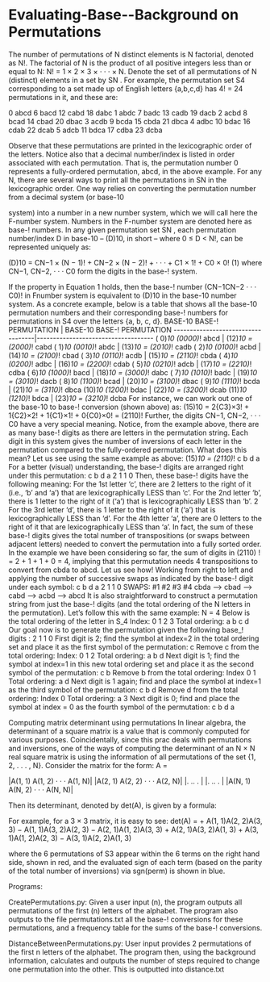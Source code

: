 # Evaluating-Base--Background on Permutations
The number of permutations of N distinct elements is N factorial, denoted as N!. The factorial
of N is the product of all positive integers less than or equal to N: N! = 1 × 2 × 3 × · · · × N.
Denote the set of all permutations of N (distinct) elements in a set by SN . For example, the
permutation set S4 corresponding to a set made up of English letters {a,b,c,d} has 4! = 24
permutations in it, and these are:

0 abcd 		6 bacd 		12 cabd 	18 dabc
1 abdc 		7 badc 		13 cadb 	19 dacb
2 acbd 		8 bcad 		14 cbad 	20 dbac
3 acdb 		9 bcda 		15 cbda 	21 dbca
4 adbc 		10 bdac 	16 cdab 	22 dcab
5 adcb 		11 bdca 	17 cdba 	23 dcba

Observe that these permutations are printed in the lexicographic order of the letters. Notice
also that a decimal number/index is listed in order associated with each permutation. That is,
the permutation number 0 represents a fully-ordered permutation, abcd, in the above example.
For any N, there are several ways to print all the permutations in SN in the lexicographic
order. One way relies on converting the permutation number from a decimal system (or base-10

system) into a number in a new number system, which we will call here the F-number
system. Numbers in the F-number system are denoted here as base-! numbers. In any given
permutation set SN , each permutation number/index D in base-10 – (D)10, in short – where
0 ≤ D < N!, can be represented uniquely as:

(D)10 = CN−1 × (N − 1)! + CN−2 × (N − 2)! + · · · + C1 × 1! + C0 × 0! (1)
where CN−1, CN−2, · · · C0 form the digits in the base-! system.

If the property in Equation 1 holds, then the base-! number (CN−1CN−2 · · · C0)! in Fnumber
system is equivalent to (D)10 in the base-10 number system. As a concrete example,
below is a table that shows all the base-10 permutation numbers and their corresponding
base-! numbers for permutations in S4 over the letters {a, b, c, d}.
        BASE-10 BASE-! PERMUTATION | BASE-10 BASE-! PERMUTATION
-----------------------------------|------------------------------------
	     ( 0)_10 (0000)_! abcd | (12)_10 = (2000)_! cabd
	     ( 1)_10 (0010)_! abdc | (13)_10 = (2010)_! cadb
	     ( 2)_10 (0100)_! acbd | (14)_10 = (2100)_! cbad
	     ( 3)_10 (0110)_! acdb | (15)_10 = (2110)_! cbda
	     ( 4)_10 (0200)_! adbc | (16)_10 = (2200)_! cdab
	     ( 5)_10 (0210)_! adcb | (17)_10 = (2210)_! cdba
	     ( 6)_10 (1000)_! bacd | (18)_10 = (3000)_! dabc
	     ( 7)_10 (1010)_! badc | (19)_10 = (3010)_! dacb
	     ( 8)_10 (1100)_! bcad | (20)_10 = (3100)_! dbac
	     ( 9)_10 (1110)_! bcda | (21)_10 = (3110)_! dbca
	     (10)_10 (1200)_! bdac | (22)_10 = (3200)_! dcab
	     (11)_10 (1210)_! bdca | (23)_10 = (3210)_! dcba
For instance, we can work out one of the base-10 to base-! conversion (shown above) as:
(15)10 = 2{C3}×3! + 1{C2}×2! + 1{C1}×1! + 0{C0}×0! = (2110)!
Further, the digits CN−1, CN−2, · · · C0 have a very special meaning. Notice, from the example
above, there are as many base-! digits as there are letters in the permutation string. Each
digit in this system gives the number of inversions of each letter in the permutation compared
to the fully-ordered permutation. What does this mean? Let us see using the same example as
above:
(15)_10 = (2110)_! c b d a
For a better (visual) understanding, the base-! digits are arranged right
under this permutation:
c b d a
2 1 1 0
Then, these base-! digits have the following meaning:
For the 1st letter ‘c’, there are 2 letters to the right of it (i.e., ‘b’ and ‘a’)
that are lexicographically LESS than ‘c’.
For the 2nd letter ‘b’, there is 1 letter to the right of it (‘a’) that
is lexicographically LESS than ‘b’.
2
For the 3rd letter ‘d’, there is 1 letter to the right of it (‘a’) that
is lexicographically LESS than ‘d’.
For the 4th letter ‘a’, there are 0 letters to the right of it that
are lexicographically LESS than ‘a’.
In fact, the sum of these base-! digits gives the total number of transpositions (or swaps
between adjacent letters) needed to convert the permutation into a fully sorted order. In the
example we have been considering so far, the sum of digits in (2110) ! = 2 + 1 + 1 + 0 = 4,
implying that this permutation needs 4 transpositions to convert from cbda to abcd. Let us
see how! Working from right to left and applying the number of successive swaps as indicated
by the base-! digit under each symbol:
c b d a
2 1 1 0
SWAPS: #1 #2 #3 #4
cbda --> cbad --> cabd --> acbd --> abcd
It is also straightforward to construct a permutation string from just the base-! digits (and
the total ordering of the N letters in the permutation). Let’s follow this with the same example:
N = 4
Below is the total ordering of the letter in S_4
Index: 0 1 2 3
Total ordering: a b c d
Our goal now is to generate the permutation given the following
base_! digits : 2 1 1 0
First digit is 2; find the symbol at index=2 in the total ordering set
and place it as the first symbol of the permutation:
c
Remove c from the total ordering:
Index: 0 1 2
Total ordering: a b d
Next digit is 1; find the symbol at index=1 in this new total ordering set
and place it as the second symbol of the permutation:
c b
Remove b from the total ordering:
Index 0 1
Total ordering: a d
Next digit is 1 again; find and place the symbol at index=1
as the third symbol of the permutation:
c b d
Remove d from the total ordering:
Index 0
Total ordering: a
3
Next digit is 0; find and place the symbol at index = 0
as the fourth symbol of the permutation:
c b d a

Computing matrix determinant using permutations
In linear algebra, the determinant of a square matrix is a value that is commonly computed
for various purposes. Coincidentally, since this prac deals with permutations and inversions,
one of the ways of computing the determinant of an N × N real square matrix is using the
information of all permutations of the set {1, 2, . . . , N}. Consider the matrix for the form:
A =

|A(1, 1) A(1, 2) · · · A(1, N)|
|A(2, 1) A(2, 2) · · · A(2, N)|
|.	..		  .   |
|.		..	  .   |
|A(N, 1) A(N, 2) · · · A(N, N)|

Then its determinant, denoted by det(A), is given by a formula:

For example, for a 3 × 3 matrix, it is easy to see:
det(A) = 
	+ A(1, 1)A(2, 2)A(3, 3) − A(1, 1)A(3, 2)A(2, 3)
	− A(2, 1)A(1, 2)A(3, 3) + A(2, 1)A(3, 2)A(1, 3)
	+ A(3, 1)A(1, 2)A(2, 3) − A(3, 1)A(2, 2)A(1, 3)


where the 6 permutations of S3 appear within the 6 terms on the right hand side, shown in red,
and the evaluated sign of each term (based on the parity of the total number of inversions) via
sgn(perm) is shown in blue.



Programs:


CreatePermutations.py:
Given a user input (n), the program outputs all permutations of the first (n) letters of the alphabet. The program also outputs to the file
permutations.txt all the base-! conversions for these permutations, and a frequency table for the sums of the base-! conversions.

DistanceBetweenPermutations.py:
User input provides 2 permutations of the first n letters of the alphabet. The program then, using the background information, calculates
and outputs the number of steps required to change one permutation into the other. This is outputted into distance.txt

